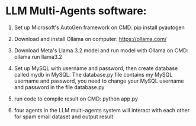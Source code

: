 # LLM Multi-Agents software:

1. Set up Microsoft's AutoGen framework on CMD:
   pip install pyautogen

2. Download and install Ollama on computer:
   https://ollama.com/

3. Download Meta's Llama 3.2 model and run model with Ollama on CMD:
   ollama run llama3.2

3. Set up MySQL with username and password, then create database called mydb in MySQL. The database.py file contains
   my MySQL username and password, you need to change your MySQL username and password in the file database.py

4. run code to compile result on CMD:
   python app.py

5. four agents in the LLM multi-agents system will interact with each other for spam email dataset and output result

 

